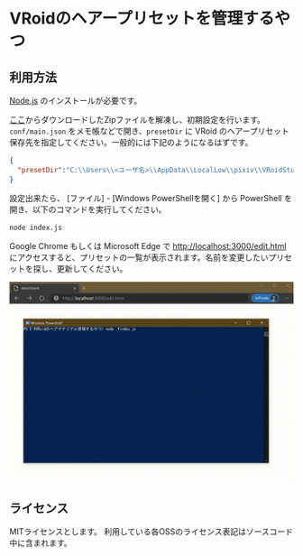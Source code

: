 # VRoidのヘアープリセットを管理するやつ

## 利用方法

[Node.js](https://nodejs.org/ja/) のインストールが必要です。

[ここ](https://github.com/yokra9/vroid-hair-rename/releases/download/v0.1.0/v0.1.0.zip)からダウンロードしたZipファイルを解凍し、初期設定を行います。
`conf/main.json` をメモ帳などで開き、`presetDir` に VRoid のヘアープリセット保存先を指定してください。一般的には下記のようになるはずです。

```json
{
  "presetDir":"C:\\Users\\<ユーザ名>\\AppData\\LocalLow\\pixiv\\VRoidStudio\\hair_presets"
}
```

設定出来たら、 [ファイル] - [Windows PowerShellを開く] から PowerShell を開き、以下のコマンドを実行してください。

```bash
node index.js
```

Google Chrome もしくは Microsoft Edge で [http://localhost:3000/edit.html](http://localhost:3000/edit.html) にアクセスすると、プリセットの一覧が表示されます。名前を変更したいプリセットを探し、更新してください。

![操作](./play.gif)

## ライセンス

MITライセンスとします。
利用している各OSSのライセンス表記はソースコード中に含まれます。
